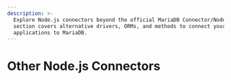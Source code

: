 ```yaml
---
description: >-
  Explore Node.js connectors beyond the official MariaDB Connector/Node.js. This
  section covers alternative drivers, ORMs, and methods to connect your Node.js
  applications to MariaDB.
---
```


# Other Node.js Connectors

